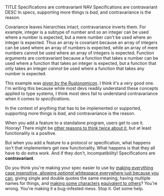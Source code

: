 TITLE Specifications are contravariant
NAV Specifications are contravariant
DESC In specs, supporting more things is *bad*, and contravariance is the reason.

Covariance leaves hierarchies intact; contravariance inverts them. For example, integer is a subtype of number and so an integer can be used where a number is expected, but a mere number can't be used where an integer is expected. Thus an array is covariant because an array of integers can be used where an array of numbers is expected, while an array of mere numbers cannot be used where an array of integers is expected. Function arguments are contravariant because a function that takes a number can be used where a function that takes an integer is expected, but a function that only takes an integer *cannot* be used where a function that takes any number is expected.

This example was [given by the Rustonomicon](https://doc.rust-lang.org/nomicon/subtyping.html). I think it's a very good one. I'm writing this because while most devs readily understand these concepts applied to type systems, I think most devs fail to understand contravariance when it comes to *specifications*.

In the context of anything that has to be implemented or supported, supporting more things is *bad*, and contravariance is the reason.

When you add a feature to a standalone program, users get to use it. Hooray! There might be [other reasons to think twice about it](https://yujiri.xyz/software/features), but at least functionality is a positive.

But when you add a feature to a protocol or specification, what happens isn't that implementers get new functionality. What happens is that they all have to do extra work. And if they don't, incompatibility! Specifications are **contravariant**.

Do you think you're making your spec easier to use by [making everything case insensitive, allowing *optional* whitespace everywhere just because you can](https://tools.ietf.org/html/rfc7230#section-3.2), giving single and double quotes the same meaning, having multiple names for things, and [making some characters](https://daringfireball.net/projects/markdown/syntax#em) [equivalent to others](https://daringfireball.net/projects/markdown/syntax#list)? You're wrong. You're making it a bug-infested mess. Stop it. Get some help.

<!--Put mp4 when it's supported-->

